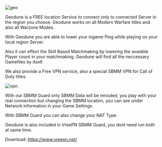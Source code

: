 ![geo](https://i.ibb.co/b5L10JB/7f2e89c45b3e422c446193df6385f393-fit.png)

Geodune is a FREE location Service to connect only to connected Server in the region you choose.
Geodune works on all Modern Warfare titles and also all Warzone Modes.

With Geodune you are able to lower your ingame Ping while playing on your local region Server.

Also it can effect the Skill Based Matchmaking by lowering the avaiable Player count in your matchmaking.
Geodune will find all the neccessary Gamefiles by itself.



We also provide a Free VPN service, also a special SBMM VPN for Call of Duty titles.

![vpn](https://i.ibb.co/1rh2T7L/Screenshot-2023-12-02-082204.png)


With our SBMM Guard only SBMM Data will be rerouted, you play with your real connection but changing the SBMM location, you can see under Network information in your Game Settings.

With SBMM Guard you can also change your NAT Type.

Geodune is also included in VreePN SBMM Guard, you dont need run both at same time.

Download: https://www.vreepn.net/
